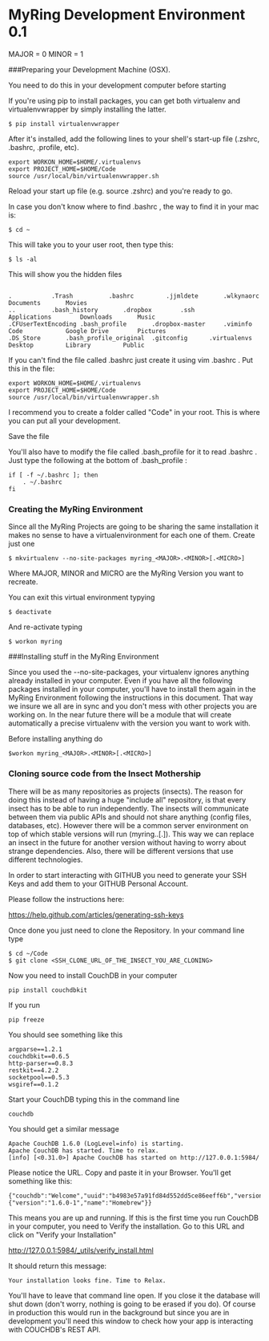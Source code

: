 MyRing Development Environment  0.1
======
MAJOR = 0
MINOR = 1

###Preparing your Development Machine (OSX).

You need to do this in your development computer before starting


If you're using pip to install packages, you can get both virtualenv and virtualenvwrapper by simply installing the latter.

```
$ pip install virtualenvwrapper
```

After it's installed, add the following lines to your shell's start-up file (.zshrc, .bashrc, .profile, etc).

```
export WORKON_HOME=$HOME/.virtualenvs
export PROJECT_HOME=$HOME/Code
source /usr/local/bin/virtualenvwrapper.sh
```

Reload your start up file (e.g. source .zshrc) and you're ready to go.  

In case you don't know where to find .bashrc , the way to find it in your mac is:

```
$ cd ~
```

This will take you to your user root, then type this:

```
$ ls -al
```

This will show you the hidden files

```

.			.Trash			.bashrc			.jjmldete		.wlkynaorc		Documents		Movies
..			.bash_history		.dropbox		.ssh			Applications		Downloads		Music
.CFUserTextEncoding	.bash_profile		.dropbox-master		.viminfo		Code			Google Drive		Pictures
.DS_Store		.bash_profile_original	.gitconfig		.virtualenvs		Desktop			Library			Public

```

If you can't find the file called .bashrc just create it using vim .bashrc   . Put this in the file:

```
export WORKON_HOME=$HOME/.virtualenvs
export PROJECT_HOME=$HOME/Code
source /usr/local/bin/virtualenvwrapper.sh
```

I recommend you to create a folder called "Code" in your root. This is where you can put all your development.

Save the file

You'll also have to modify the file called .bash_profile for it to read .bashrc . Just type the following at the bottom of .bash_profile :

```
if [ -f ~/.bashrc ]; then
    . ~/.bashrc
fi
```

### Creating the MyRing Environment 

Since all the MyRing Projects are going to be sharing the same installation it makes no sense to have a virtualenvironment for each one of them. Create just one

```
$ mkvirtualenv --no-site-packages myring_<MAJOR>.<MINOR>[.<MICRO>]
```

Where MAJOR, MINOR and MICRO are the MyRing Version you want to recreate. 

You can exit this virtual environment typying

```
$ deactivate
```

And re-activate typing

```
$ workon myring
```


###Installing stuff in the MyRing Environment 

Since you used the --no-site-packages, your virtualenv ignores anything already installed in your computer. Even if you have all the following packages installed in your computer, you'll have to install them again in the  MyRing Environment following the instructions in this document. That way we insure we all are in sync and you don't mess with other projects you are working on. In the near future there will be a module that will create automatically a precise virtualenv with the version you want to work with.

Before installing anything do

```
$workon myring_<MAJOR>.<MINOR>[.<MICRO>]
```


### Cloning source code from the Insect Mothership

There will be as many repositories as projects (insects). The reason for doing this instead of having a huge "include all" repository, is that every insect has to be able to run independently. The insects will communicate between them via public APIs and should not share anything (config files, databases, etc). However there will be a common server environment on top of which stable versions will run (myring.<MAJOR>.<MINOR>[.<MICRO>]). This way we can replace an insect in the future for another version without having to worry about strange dependencies. Also, there will be different versions that use different technologies.

In order to start interacting with GITHUB you need to generate your SSH Keys and add them to your GITHUB Personal Account.

Please follow the instructions here:

https://help.github.com/articles/generating-ssh-keys

Once done you just need to clone the Repository. In your command line type

```
$ cd ~/Code
$ git clone <SSH_CLONE_URL_OF_THE_INSECT_YOU_ARE_CLONING>
```

Now you need to install CouchDB in your computer

```
pip install couchdbkit
```

If you run 

```
pip freeze
```

You should see something like this

```
argparse==1.2.1
couchdbkit==0.6.5
http-parser==0.8.3
restkit==4.2.2
socketpool==0.5.3
wsgiref==0.1.2
```

Start your CouchDB typing this in the command line

```
couchdb
```

You should get a similar message 

```
Apache CouchDB 1.6.0 (LogLevel=info) is starting.
Apache CouchDB has started. Time to relax.
[info] [<0.31.0>] Apache CouchDB has started on http://127.0.0.1:5984/
```

Please notice the URL. Copy and paste it in your Browser. You'll get something like this:

```
{"couchdb":"Welcome","uuid":"b4983e57a91fd84d552dd5ce86eeff6b","version":"1.6.0","vendor":{"version":"1.6.0-1","name":"Homebrew"}}
```

This means you are up and running. If this is the first time you run CouchDB in your computer, you need to Verify the installation. Go to this URL and click on "Verify your Installation"

http://127.0.0.1:5984/_utils/verify_install.html


It should return this message:

```
Your installation looks fine. Time to Relax.
```

You'll have to leave that command line open. If you close it the database will shut down (don't worry, nothing is going to be erased if you do). Of course in production this would run in the background but since you are in development you'll need this window to check how your app is interacting with COUCHDB's REST API.



